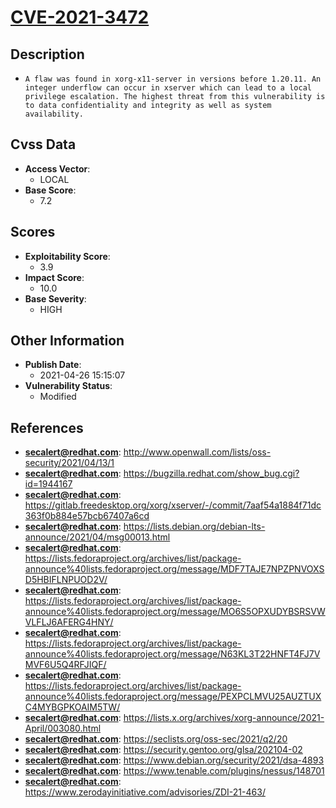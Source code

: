 
# [CVE-2021-3472](https://cve.mitre.org/cgi-bin/cvename.cgi?name=CVE-2021-3472)

## Description

- `A flaw was found in xorg-x11-server in versions before 1.20.11. An integer underflow can occur in xserver which can lead to a local privilege escalation. The highest threat from this vulnerability is to data confidentiality and integrity as well as system availability.`

## Cvss Data

- **Access Vector**:
  - LOCAL
- **Base Score**:
  - 7.2

## Scores

- **Exploitability Score**:
  - 3.9
- **Impact Score**:
  - 10.0
- **Base Severity**:
  - HIGH

## Other Information

- **Publish Date**:
  - 2021-04-26 15:15:07
- **Vulnerability Status**:
  - Modified

## References

- **secalert@redhat.com**: http://www.openwall.com/lists/oss-security/2021/04/13/1
- **secalert@redhat.com**: https://bugzilla.redhat.com/show_bug.cgi?id=1944167
- **secalert@redhat.com**: https://gitlab.freedesktop.org/xorg/xserver/-/commit/7aaf54a1884f71dc363f0b884e57bcb67407a6cd
- **secalert@redhat.com**: https://lists.debian.org/debian-lts-announce/2021/04/msg00013.html
- **secalert@redhat.com**: https://lists.fedoraproject.org/archives/list/package-announce%40lists.fedoraproject.org/message/MDF7TAJE7NPZPNVOXSD5HBIFLNPUOD2V/
- **secalert@redhat.com**: https://lists.fedoraproject.org/archives/list/package-announce%40lists.fedoraproject.org/message/MO6S5OPXUDYBSRSVWVLFLJ6AFERG4HNY/
- **secalert@redhat.com**: https://lists.fedoraproject.org/archives/list/package-announce%40lists.fedoraproject.org/message/N63KL3T22HNFT4FJ7VMVF6U5Q4RFJIQF/
- **secalert@redhat.com**: https://lists.fedoraproject.org/archives/list/package-announce%40lists.fedoraproject.org/message/PEXPCLMVU25AUZTUXC4MYBGPKOAIM5TW/
- **secalert@redhat.com**: https://lists.x.org/archives/xorg-announce/2021-April/003080.html
- **secalert@redhat.com**: https://seclists.org/oss-sec/2021/q2/20
- **secalert@redhat.com**: https://security.gentoo.org/glsa/202104-02
- **secalert@redhat.com**: https://www.debian.org/security/2021/dsa-4893
- **secalert@redhat.com**: https://www.tenable.com/plugins/nessus/148701
- **secalert@redhat.com**: https://www.zerodayinitiative.com/advisories/ZDI-21-463/
